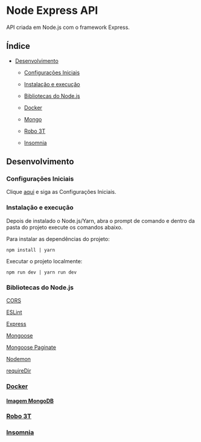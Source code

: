 # Node Express API

API criada em Node.js com o framework Express.

## Índice

- [Desenvolvimento](#desenvolvimento)

  - [Configurações Iniciais](#configurações-iniciais)

  - [Instalação e execução](#instalação-e-execução)

  - [Bibliotecas do Node.js](#bibliotecas-do-nodejs)

  - [Docker](#docker)

  - [Mongo](#mongo)

  - [Robo 3T](#robo-3t)

  - [Insomnia](#insomnia)

## Desenvolvimento

### Configurações Iniciais

Clique [aqui](https://github.com/osvaldokalvaitir/projects-settings) e siga as Configurações Iniciais.

### Instalação e execução

Depois de instalado o Node.js/Yarn, abra o prompt de comando e dentro da pasta do projeto execute os comandos abaixo.

Para instalar as dependências do projeto:

```
npm install | yarn
```

Executar o projeto localmente:

```
npm run dev | yarn run dev
```

### Bibliotecas do Node.js

[CORS](https://github.com/osvaldokalvaitir/projects-settings/blob/master/nodejs/libs/cors.md)

[ESLint](https://github.com/osvaldokalvaitir/projects-settings/blob/master/nodejs/libs/eslint.md)

[Express](https://github.com/osvaldokalvaitir/projects-settings/blob/master/nodejs/libs/express.md)

[Mongoose](https://github.com/osvaldokalvaitir/projects-settings/blob/master/nodejs/libs/mongoose.md)

[Mongoose Paginate](https://github.com/osvaldokalvaitir/projects-settings/blob/master/nodejs/libs/mongoose-paginate.md)

[Nodemon](https://github.com/osvaldokalvaitir/projects-settings/blob/master/nodejs/libs/nodemon.md)

[requireDir](https://github.com/osvaldokalvaitir/projects-settings/blob/master/nodejs/libs/requiredir.md)

### [Docker](https://github.com/osvaldokalvaitir/projects-settings/blob/master/docker/docker.md)

#### [Imagem MongoDB](https://github.com/osvaldokalvaitir/projects-settings/blob/master/docker/images/mongodb.md)

### [Robo 3T](https://github.com/osvaldokalvaitir/projects-settings/blob/master/database/mongodb/robo-3t.md)

### [Insomnia](https://github.com/osvaldokalvaitir/projects-settings/blob/master/api/insomnia.md)
